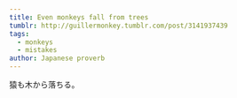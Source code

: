 ```yaml
---
title: Even monkeys fall from trees
tumblr: http://guillermonkey.tumblr.com/post/3141937439
tags:
  - monkeys
  - mistakes
author: Japanese proverb
---
```


猿も木から落ちる。
